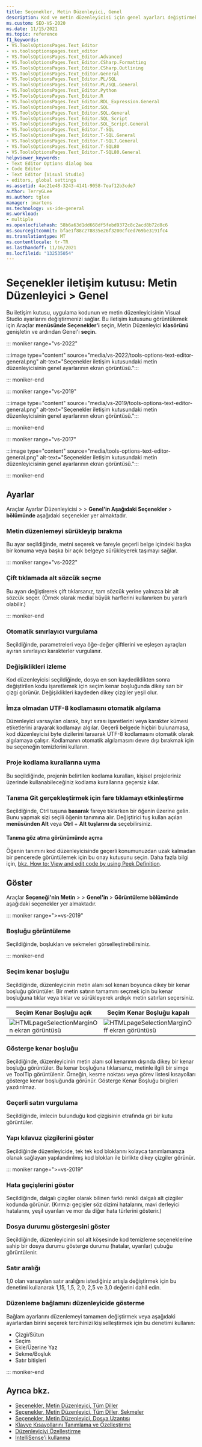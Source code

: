 ```yaml
---
title: Seçenekler, Metin Düzenleyici, Genel
description: Kod ve metin düzenleyicisi için genel ayarları değiştirmek üzere Genel Visual Studio kullanmayı öğrenin.
ms.custom: SEO-VS-2020
ms.date: 11/15/2021
ms.topic: reference
f1_keywords:
- VS.ToolsOptionsPages.Text_Editor
- vs.toolsoptionspages.text_editor
- VS.ToolsOptionsPages.Text_Editor.Advanced
- VS.ToolsOptionsPages.Text_Editor.CSharp.Formatting
- VS.ToolsOptionsPages.Text_Editor.CSharp.Outlining
- VS.ToolsOptionsPages.Text_Editor.General
- VS.ToolsOptionsPages.Text_Editor.PL/SQL
- VS.ToolsOptionsPages.Text_Editor.PL/SQL.General
- VS.ToolsOptionsPages.Text_Editor.Python
- VS.ToolsOptionsPages.Text_Editor.R
- VS.ToolsOptionsPages.Text_Editor.RDL_Expression.General
- VS.ToolsOptionsPages.Text_Editor.SQL
- VS.ToolsOptionsPages.Text_Editor.SQL.General
- VS.ToolsOptionsPages.Text_Editor.SQL_Script
- VS.ToolsOptionsPages.Text_Editor.SQL_Script.General
- VS.ToolsOptionsPages.Text_Editor.T-SQL
- VS.ToolsOptionsPages.Text_Editor.T-SQL.General
- VS.ToolsOptionsPages.Text_Editor.T-SQL7.General
- VS.ToolsOptionsPages.Text_Editor.T-SQL80
- VS.ToolsOptionsPages.Text_Editor.T-SQL80.General
helpviewer_keywords:
- Text Editor Options dialog box
- Code Editor
- Text Editor [Visual Studio]
- editors, global settings
ms.assetid: 4ac21e48-3243-4141-9058-7eaf12b3cde7
author: TerryGLee
ms.author: tglee
manager: jmartens
ms.technology: vs-ide-general
ms.workload:
- multiple
ms.openlocfilehash: 58b6a63d1dd668df5febd9372c8c2acd8b72d8c6
ms.sourcegitcommit: bfae1f88c278835e26f3200cfced769be3191fc4
ms.translationtype: MT
ms.contentlocale: tr-TR
ms.lasthandoff: 11/16/2021
ms.locfileid: "132535054"
---
```

# <a name="options-dialog-box-text-editor--general"></a>Seçenekler iletişim kutusu: Metin Düzenleyici \> Genel

Bu iletişim kutusu, uygulama kodunun ve metin düzenleyicisinin Visual Studio ayarlarını değiştirmenizi sağlar. Bu iletişim kutusunu görüntülemek için Araçlar **menüsünde Seçenekler'i** seçin, Metin Düzenleyici **klasörünü** genişletin ve ardından Genel'i **seçin.** 

::: moniker range="vs-2022"

:::image type="content" source="media/vs-2022/tools-options-text-editor-general.png" alt-text="Seçenekler iletişim kutusundaki metin düzenleyicisinin genel ayarlarının ekran görüntüsü.":::

::: moniker-end

::: moniker range="vs-2019"

:::image type="content" source="media/vs-2019/tools-options-text-editor-general.png" alt-text="Seçenekler iletişim kutusundaki metin düzenleyicisinin genel ayarlarının ekran görüntüsü.":::

::: moniker-end

::: moniker range="vs-2017"

:::image type="content" source="media/tools-options-text-editor-general.png" alt-text="Seçenekler iletişim kutusundaki metin düzenleyicisinin genel ayarlarının ekran görüntüsü.":::

::: moniker-end

## <a name="settings"></a>Ayarlar

Araçlar Ayarlar Düzenleyicisi   >    >  **Genel'in Aşağıdaki Seçenekler**  >  **bölümünde** aşağıdaki seçenekler yer almaktadır.

### <a name="drag-and-drop-text-editing"></a>Metin düzenlemeyi sürükleyip bırakma

Bu ayar seçildiğinde, metni seçerek ve fareyle geçerli belge içindeki başka bir konuma veya başka bir açık belgeye sürükleyerek taşımayı sağlar.

::: moniker range="vs-2022"

### <a name="select-subword-on-double-click"></a>Çift tıklamada alt sözcük seçme

Bu ayarı değiştirerek çift tıklarsanız, tam sözcük yerine yalnızca bir alt sözcük seçer. (Örnek olarak medial büyük harflerini kullanırken bu yararlı olabilir.)

::: moniker-end

### <a name="automatic-delimiter-highlighting"></a>Otomatik sınırlayıcı vurgulama

Seçildiğinde, parametreleri veya öğe-değer çiftlerini ve eşleşen ayraçları ayıran sınırlayıcı karakterler vurgulanır.

### <a name="track-changes"></a>Değişiklikleri izleme

Kod düzenleyicisi seçildiğinde, dosya en son kaydedildikten sonra değiştirilen kodu işaretlemek için seçim kenar boşluğunda dikey sarı bir çizgi görünür. Değişiklikleri kaydeden dikey çizgiler yeşil olur.

### <a name="auto-detect-utf-8-encoding-without-signature"></a>İmza olmadan UTF-8 kodlamasını otomatik algılama

Düzenleyici varsayılan olarak, bayt sırası işaretlerini veya karakter kümesi etiketlerini arayarak kodlamayı algılar. Geçerli belgede hiçbiri bulunamasa, kod düzenleyicisi byte dizilerini taraarak UTF-8 kodlamasını otomatik olarak algılamaya çalışır. Kodlamanın otomatik algılamasını devre dışı bırakmak için bu seçeneğin temizlerini kullanın.

### <a name="follow-project-coding-conventions"></a>Proje kodlama kurallarına uyma

Bu seçildiğinde, projenin belirtilen kodlama kuralları, kişisel projeleriniz üzerinde kullanabileceğiniz kodlama kurallarına geçersiz kılar.

### <a name="enable-mouse-click-to-perform-go-to-definition"></a>Tanıma Git gerçekleştirmek için fare tıklamayı etkinleştirme

Seçildiğinde, Ctrl tuşuna **basarak** fareye tıklarken bir öğenin üzerine gelin. Bunu yapmak sizi seçili öğenin tanımına alır. Değiştirici tuş kullan açılan **menüsünden Alt** veya **Ctrl**  +  **Alt** **tuşlarını da** seçebilirsiniz.

#### <a name="open-definition-in-peek-view"></a>Tanıma göz atma görünümünde açma

Öğenin tanımını kod düzenleyicisinde geçerli konumunuzdan uzak kalmadan bir pencerede görüntülemek için bu onay kutusunu seçin. Daha fazla bilgi için, [bkz. How to: View and edit code by using Peek Definition](../how-to-view-and-edit-code-by-using-peek-definition-alt-plus-f12.md).

## <a name="display"></a>Göster

Araçlar **Seçeneği'nin Metin**  >  > **Genel'in**  >  **Görüntüleme bölümünde** aşağıdaki seçenekler yer almaktadır.

::: moniker range=">=vs-2019"

### <a name="view-whitespace"></a>Boşluğu görüntüleme

Seçildiğinde, boşlukları ve sekmeleri görselleştirebilirsiniz.

::: moniker-end

### <a name="selection-margin"></a>Seçim kenar boşluğu

Seçildiğinde, düzenleyicinin metin alanı sol kenarı boyunca dikey bir kenar boşluğu görüntüler. Bir metin satırın tamamını seçmek için bu kenar boşluğuna tıklar veya tıklar ve sürükleyerek ardışık metin satırları seçersiniz.

|Seçim Kenar Boşluğu açık|Seçim Kenar Boşluğu kapalı|
| - | - |
|![HTMLpageSelectionMarginOn ekran görüntüsü](../../ide/reference/media/vxselmaron.gif)|![HTMLpageSelectionMarginOff ekran görüntüsü](../../ide/reference/media/vxselmaroff.gif)|

### <a name="indicator-margin"></a>Gösterge kenar boşluğu

Seçildiğinde, düzenleyicinin metin alanı sol kenarının dışında dikey bir kenar boşluğu görüntüler. Bu kenar boşluğuna tıklarsanız, metinle ilgili bir simge ve ToolTip görüntülenir. Örneğin, kesme noktası veya görev listesi kısayolları gösterge kenar boşluğunda görünür. Gösterge Kenar Boşluğu bilgileri yazdırılmaz.

### <a name="highlight-current-line"></a>Geçerli satırı vurgulama

Seçildiğinde, imlecin bulunduğu kod çizgisinin etrafında gri bir kutu görüntüler.

### <a name="show-structure-guide-lines"></a>Yapı kılavuz çizgilerini göster

Seçildiğinde düzenleyicide, tek tek kod bloklarını kolayca tanımlamanıza olanak sağlayan yapılandırılmış kod blokları ile birlikte dikey çizgiler görünür.

::: moniker range=">=vs-2019"

### <a name="show-error-squiggles"></a>Hata geçişlerini göster

Seçildiğinde, dalgalı çizgiler olarak bilinen farklı renkli dalgalı alt çizgiler kodunda görünür. (Kırmızı geçişler söz dizimi hatalarını, mavi derleyici hatalarını, yeşil uyarıları ve mor da diğer hata türlerini gösterir.)

### <a name="show-file-health-indicator"></a>Dosya durumu göstergesini göster

Seçildiğinde, düzenleyicinin sol alt köşesinde kod temizleme seçeneklerine sahip bir dosya durumu gösterge durumu (hatalar, uyarılar) çubuğu görüntülenir.

### <a name="line-spacing"></a>Satır aralığı

1,0 olan varsayılan satır aralığını istediğiniz artışla değiştirmek için bu denetimi kullanarak 1,15, 1,5, 2,0, 2,5 ve 3,0 değerini dahil edin.

### <a name="show-editing-context-in-the-editor"></a>Düzenleme bağlamını düzenleyicide gösterme

Bağlam ayarlarını düzenlemeyi tamamen değiştirmek veya aşağıdaki ayarlardan birini seçerek tercihinizi kişiselleştirmek için bu denetimi kullanın:

- Çizgi/Sütun
- Seçim
- Ekle/Üzerine Yaz
- Sekme/Boşluk
- Satır bitişleri

::: moniker-end

## <a name="see-also"></a>Ayrıca bkz.

- [Seçenekler, Metin Düzenleyici, Tüm Diller](../../ide/reference/options-text-editor-all-languages.md)
- [Seçenekler, Metin Düzenleyici, Tüm Diller, Sekmeler](../../ide/reference/options-text-editor-all-languages-tabs.md)
- [Seçenekler, Metin Düzenleyici, Dosya Uzantısı](../../ide/reference/options-text-editor-file-extension.md)
- [Klavye Kısayollarını Tanımlama ve Özelleştirme](../../ide/identifying-and-customizing-keyboard-shortcuts-in-visual-studio.md)
- [Düzenleyiciyi Özelleştirme](../how-to-change-text-case-in-the-editor.md)
- [IntelliSense'i kullanma](../../ide/using-intellisense.md)

